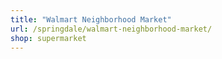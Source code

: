 ```yaml
---
title: "Walmart Neighborhood Market"
url: /springdale/walmart-neighborhood-market/
shop: supermarket
---
```

